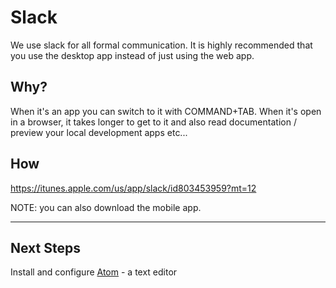 # Slack

We use slack for all formal communication. It is highly recommended that you use the desktop app instead of just using the web app.

## Why?

When it's an app you can switch to it with COMMAND+TAB.  When it's open in a browser, it takes longer to get to it and also read documentation / preview your local development apps etc...

## How

https://itunes.apple.com/us/app/slack/id803453959?mt=12

NOTE: you can also download the mobile app.

---

## Next Steps

Install and configure [Atom](Atom.md) - a text editor
